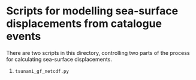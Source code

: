 # Scripts for modelling sea-surface displacements from catalogue events

There are two scripts in this directory, controlling two parts of the process for calculating sea-surface displacements. 
1. `tsunami_gf_netcdf.py` 